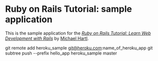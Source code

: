 # Ruby on Rails Tutorial: sample application

This is the sample application for the
[*Ruby on Rails Tutorial:
Learn Web Development with Rails*](http://www.railstutorial.org/)
by [Michael Hartl](http://www.michaelhartl.com/).



git remote add heroku_sample git@heroku.com:name_of_heroku_app
git subtree push --prefix hello_app heroku_sample master


